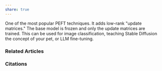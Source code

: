 ```yaml
---
share: true
---
```


One of the most popular PEFT techniques. It adds low-rank "update matrices." The base model is frozen and only the update matrices are trained. This can be used for image classification, teaching Stable Diffusion the concept of your pet, or LLM fine-tuning.

### Related Articles

### Citations
